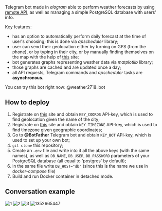 Telegram bot made in *aiogram* able to perform weather forecasts by using [remote API](https://open-meteo.com), as well as managing a simple PostgreSQL database with users' info.

Key features:
- has an option to automatically perform daily forecast at the time of user's choosing; this is done via *apscheduler* library;
- user can send their geolocation either by turning on GPS (from the phone), or by typing in their city, or by manually finding themselves on the map with the help of [this](https://www.latlong.net/) site;
- bot generates graphs representing weather data via *matplotlib* library;
- those graphs are cached and are updated once a day;  
- all API requests, Telegram commands and *apscheduler* tasks are **asynchronous**.

You can try this bot right now: @weather2718_bot

## How to deploy


1. Registrate on [this](https://openweathermap.org/) site and obtain `KEY_COORDS` API-key, which is used to find geolocation given the name of the city;
2. Registrate on [this](https://www.geoapify.com/) site and obtain `KEY_TIMEZONE` API-key, which is used to find timezone given geographic coordinates;
3. Go to **@BotFather** Telegram bot and obtain `KEY_BOT` API-key, which is used to set up your own bot;
4. `git clone` this repository;
5. Create an `.env` file and write into it all the above keys (with the same names), as well as `DB_NAME`, `DB_USER`, `DB_PASSWORD` parameters of your PostgreSQL database
(all equal to 'postgres' by default);
6. In the same file write `DB_HOST="db"` (since this is the name we use in *docker-compose* file)
7. Build and run Docker container in detached mode.

## Conversation example
![1](https://github.com/user-attachments/assets/3873c823-dfcc-4373-a16a-93406ef603df)
![2](https://github.com/user-attachments/assets/3f92f5b2-cbf0-4f94-80c4-639a219f9fd5)
![3](https://github.com/user-attachments/assets/b3c8b7b2-b55c-436c-8d0f-d00cacb7a2f5)
![1352665447](https://github.com/user-attachments/assets/27bfaa9a-37e6-49e5-80bb-0cbf6394a541)
